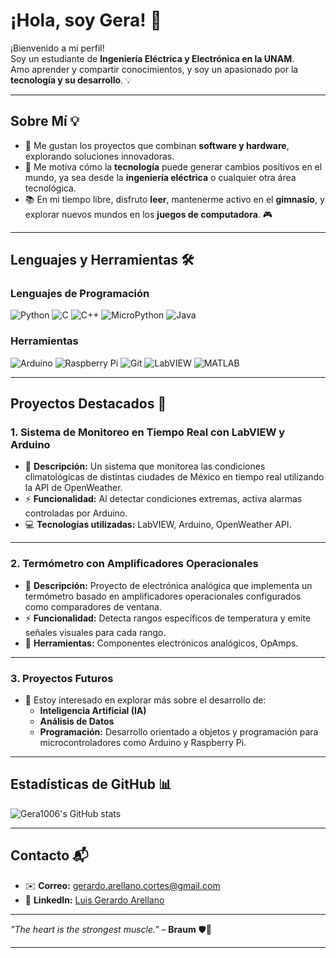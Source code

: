 # ¡Hola, soy Gera! 👋

¡Bienvenido a mi perfil!  
Soy un estudiante de **Ingeniería Eléctrica y Electrónica en la UNAM**.  
Amo aprender y compartir conocimientos, y soy un apasionado por la **tecnología y su desarrollo**. 💡

---

## Sobre Mí 💡

- 🎨 Me gustan los proyectos que combinan **software y hardware**, explorando soluciones innovadoras.  
- 🚀 Me motiva cómo la **tecnología** puede generar cambios positivos en el mundo, ya sea desde la **ingeniería eléctrica** o cualquier otra área tecnológica.  
- 📚 En mi tiempo libre, disfruto **leer**, mantenerme activo en el **gimnasio**, y explorar nuevos mundos en los **juegos de computadora**. 🎮  

---

## Lenguajes y Herramientas 🛠️

### Lenguajes de Programación  
![Python](https://img.shields.io/badge/Python-3776AB?style=for-the-badge&logo=python&logoColor=white)
![C](https://img.shields.io/badge/C-A8B9CC?style=for-the-badge&logo=c&logoColor=white)
![C++](https://img.shields.io/badge/C%2B%2B-00599C?style=for-the-badge&logo=cplusplus&logoColor=white)
![MicroPython](https://img.shields.io/badge/MicroPython-2C2C32?style=for-the-badge&logo=micropython&logoColor=white)
![Java](https://img.shields.io/badge/Java-007396?style=for-the-badge&logo=java&logoColor=white)

### Herramientas  
![Arduino](https://img.shields.io/badge/Arduino-00979D?style=for-the-badge&logo=arduino&logoColor=white)
![Raspberry Pi](https://img.shields.io/badge/Raspberry%20Pi-A22846?style=for-the-badge&logo=raspberry-pi&logoColor=white)
![Git](https://img.shields.io/badge/Git-F05032?style=for-the-badge&logo=git&logoColor=white)
![LabVIEW](https://img.shields.io/badge/LabVIEW-FFDB00?style=for-the-badge&logo=national-instruments&logoColor=black)
![MATLAB](https://img.shields.io/badge/MATLAB-0076A8?style=for-the-badge&logo=mathworks&logoColor=white)

---

## Proyectos Destacados 🌟

### 1. **Sistema de Monitoreo en Tiempo Real con LabVIEW y Arduino**  
- 🔗 **Descripción:** Un sistema que monitorea las condiciones climatológicas de distintas ciudades de México en tiempo real utilizando la API de OpenWeather.  
- ⚡ **Funcionalidad:** Al detectar condiciones extremas, activa alarmas controladas por Arduino.  
- 💻 **Tecnologías utilizadas:** LabVIEW, Arduino, OpenWeather API.

---

### 2. **Termómetro con Amplificadores Operacionales**  
- 🔗 **Descripción:** Proyecto de electrónica analógica que implementa un termómetro basado en amplificadores operacionales configurados como comparadores de ventana.  
- ⚡ **Funcionalidad:** Detecta rangos específicos de temperatura y emite señales visuales para cada rango.  
- 🔧 **Herramientas:** Componentes electrónicos analógicos, OpAmps.

---

### 3. **Proyectos Futuros**  
- 🌟 Estoy interesado en explorar más sobre el desarrollo de:  
  - **Inteligencia Artificial (IA)**   
  - **Análisis de Datos**  
  - **Programación:** Desarrollo orientado a objetos y programación para microcontroladores como Arduino y Raspberry Pi.    

---

## Estadísticas de GitHub 📊

![Gera1006's GitHub stats](https://github-readme-stats.vercel.app/api?username=Gera1006&show_icons=true&theme=radical)    

---

## Contacto 📬

- ✉️ **Correo:** [gerardo.arellano.cortes@gmail.com](mailto:gerardo.arellano.cortes@gmail.com)  
- 💼 **LinkedIn:** [Luis Gerardo Arellano](https://www.linkedin.com/in/luis-gerardo-arellano)

---

*"The heart is the strongest muscle."* – **Braum** 🛡️💪  

---
